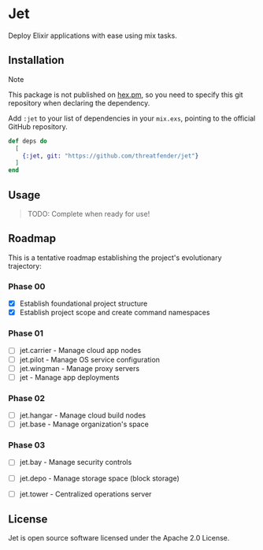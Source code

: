 # Jet

Deploy Elixir applications with ease using mix tasks.


## Installation

> [!NOTE]
> This package is not published on [hex.pm](https://hex.pm/), so you need to
> specify this git repository when declaring the dependency.

Add `:jet` to your list of dependencies in your `mix.exs`, pointing
to the official GitHub repository.

```elixir
def deps do
  [
    {:jet, git: "https://github.com/threatfender/jet"}
  ]
end
```


## Usage

  > TODO: Complete when ready for use!


## Roadmap

This is a tentative roadmap establishing the project's evolutionary trajectory:

### Phase 00

  * [x] Establish foundational project structure
  * [x] Establish project scope and create command namespaces

### Phase 01

  * [ ] jet.carrier   - Manage cloud app nodes
  * [ ] jet.pilot     - Manage OS service configuration
  * [ ] jet.wingman   - Manage proxy servers
  * [ ] jet           - Manage app deployments

### Phase 02

  * [ ] jet.hangar    - Manage cloud build nodes
  * [ ] jet.base      - Manage organization's space

### Phase 03

  * [ ] jet.bay       - Manage security controls
  * [ ] jet.depo      - Manage storage space (block storage)
  * [ ] jet.tower     - Centralized operations server


## License

Jet is open source software licensed under the Apache 2.0 License.
